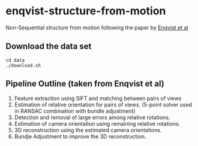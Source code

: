 # enqvist-structure-from-motion
Non-Sequential  structure from motion following the paper by [Enqvist et al](http://www1.maths.lth.se/matematiklth/vision/publdb/reports/pdf/enqvist-kahl-etal-wovcnnc-11.pdf)

## Download the data set
```
cd data
./download.sh
```

## Pipeline Outline (taken from Enqvist et al)
1. Feature extraction using SIFT and matching between pairs of views
2. Estimation of relative orientation for pairs of views. (5-point solver used in RANSAC combination with bundle adjustment)
3. Detection and removal of large errors among relative rotations.
4. Estimation of camera orientation using remaining relative rotations.
5. 3D reconstruction using the estimated camera orientations.
6. Bundje Adjustment to improve the 3D reconstruction.
